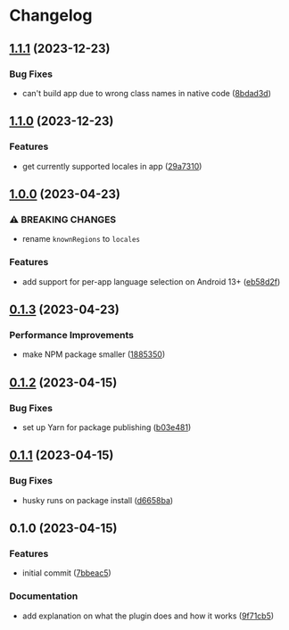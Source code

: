 # Changelog

## [1.1.1](https://github.com/digitalartlab/expo-plugin-localization/compare/v1.1.0...v1.1.1) (2023-12-23)


### Bug Fixes

* can't build app due to wrong class names in native code ([8bdad3d](https://github.com/digitalartlab/expo-plugin-localization/commit/8bdad3deaebe21417d51fed6108683a89a7a30d3))

## [1.1.0](https://github.com/digitalartlab/expo-plugin-localization/compare/v1.0.0...v1.1.0) (2023-12-23)


### Features

* get currently supported locales in app ([29a7310](https://github.com/digitalartlab/expo-plugin-localization/commit/29a731035110b99760d9dcb4c5ada7b019db022e))

## [1.0.0](https://github.com/digitalartlab/expo-plugin-localization/compare/v0.1.3...v1.0.0) (2023-04-23)


### ⚠ BREAKING CHANGES

* rename `knownRegions` to `locales`

### Features

* add support for per-app language selection on Android 13+ ([eb58d2f](https://github.com/digitalartlab/expo-plugin-localization/commit/eb58d2fad8942129919d25f8e6e1c8d27f6ef5fa))

## [0.1.3](https://github.com/digitalartlab/expo-plugin-localization/compare/v0.1.2...v0.1.3) (2023-04-23)


### Performance Improvements

* make NPM package smaller ([1885350](https://github.com/digitalartlab/expo-plugin-localization/commit/18853507e503a0ea5f6ab9b8a75c26bf5ee266b5))

## [0.1.2](https://github.com/digitalartlab/expo-plugin-localization/compare/v0.1.1...v0.1.2) (2023-04-15)


### Bug Fixes

* set up Yarn for package publishing ([b03e481](https://github.com/digitalartlab/expo-plugin-localization/commit/b03e4811db635b53e6c1b67d7e914b1714911cc7))

## [0.1.1](https://github.com/digitalartlab/expo-plugin-localization/compare/v0.1.0...v0.1.1) (2023-04-15)


### Bug Fixes

* husky runs on package install ([d6658ba](https://github.com/digitalartlab/expo-plugin-localization/commit/d6658ba861a3494150429f64c992a5560f76e2cc))

## 0.1.0 (2023-04-15)


### Features

* initial commit ([7bbeac5](https://github.com/digitalartlab/expo-plugin-localization/commit/7bbeac511abb8dbfded06023a42a2879b53a72ff))


### Documentation

* add explanation on what the plugin does and how it works ([9f71cb5](https://github.com/digitalartlab/expo-plugin-localization/commit/9f71cb56920a1dd00c65979b21cf6ac8c636c810))
